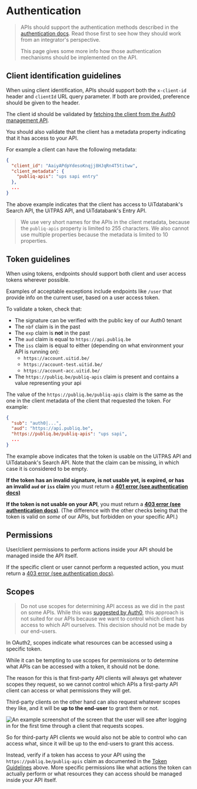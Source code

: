 # Authentication

<!-- theme: info -->

> APIs should support the authentication methods described in the [authentication docs](https://publiq.stoplight.io/docs/authentication). Read those first to see how they should work from an integrator's perspective.
>
> This page gives some more info how those authentication mechanisms should be implemented on the API.

## Client identification guidelines

When using client identification, APIs should support both the `x-client-id` header and `clientId` URL query parameter. If both are provided, preference should be given to the header.

The client id should be validated by [fetching the client from the Auth0 management API](https://auth0.com/docs/api/management/v2#!/Clients/get_clients_by_id).

You should also validate that the client has a metadata property indicating that it has access to your API.

For example a client can have the following metadata:

```json
{
  "client_id": "AaiyAPdpYdesoKnqjj8HJqRn4T5titww",
  "client_metadata": {
    "publiq-apis": "ups sapi entry"
  },
  ...
}
```

The above example indicates that the client has access to UiTdatabank's Search API, the UiTPAS API, and UiTdatabank's Entry API.

> We use very short names for the APIs in the client metadata, because the `publiq-apis` property is limited to 255 characters. We also cannot use multiple properties because the metadata is limited to 10 properties.

## Token guidelines

When using tokens, endpoints should support both client and user access tokens wherever possible.

Examples of acceptable exceptions include endpoints like `/user` that provide info on the current user, based on a user access token.

To validate a token, check that:

*   The signature can be verified with the public key of our Auth0 tenant
*   The `nbf` claim is in the past
*   The `exp` claim is **not** in the past
*   The `aud` claim is equal to `https://api.publiq.be`
*   The `iss` claim is equal to either (depending on what environment your API is running on):
    *   `https://account.uitid.be/`
    *   `https://account-test.uitid.be/`
    *   `https://account-acc.uitid.be/`
*   The `https://publiq.be/publiq-apis` claim is present and contains a value representing your api

The value of the `https://publiq.be/publiq-apis` claim is the same as the one in the client metadata of the client that requested the token. For example:

```json
{
  "sub": "auth0|...",
  "aud": "https://api.publiq.be",
  "https://publiq.be/publiq-apis": "ups sapi",
  ...
}
```

The example above indicates that the token is usable on the UiTPAS API and UiTdatabank's Search API. Note that the claim can be missing, in which case it is considered to be empty.

**If the token has an invalid signature, is not usable yet, is expired, or has an invalid `aud` or `iss` claim** you must return a **[401 error (see authentication docs)](https://publiq.stoplight.io/docs/authentication/docs/errors.md#unauthorized)**

**If the token is not usable on your API**, you must return a **[403 error (see authentication docs)](https://publiq.stoplight.io/docs/authentication/docs/errors.md#forbidden)**. (The difference with the other checks being that the token is valid on *some* of our APIs, but forbidden on your specific API.)

## Permissions

User/client permissions to perform actions inside your API should be managed inside the API itself.

If the specific client or user cannot perform a requested action, you must return a [403 error (see authentication docs)](https://publiq.stoplight.io/docs/authentication/docs/errors.md#forbidden).

## Scopes

<!-- theme: danger -->

> Do not use scopes for determining API access as we did in the past on some APIs. While this was [suggested by Auth0](https://community.auth0.com/t/access-tokens-with-multiple-audiences/9911), this approach is not suited for our APIs because we want to control which client has access to which API ourselves. This decision should not be made by our end-users.

In OAuth2, scopes indicate what resources can be accessed using a specific token.

While it can be tempting to use scopes for permissions or to determine what APIs can be accessed with a token, it should not be done.

The reason for this is that first-party API clients will always get whatever scopes they request, so we cannot control which APIs a first-party API client can access or what permissions they will get.

Third-party clients on the other hand can also request whatever scopes they like, and it will be **up to the end-user** to grant them or not.

<!-- focus: false -->

![An example screenshot of the screen that the user will see after logging in for the first time through a client that requests scopes.](https://images.ctfassets.net/cdy7uua7fh8z/1te4FYRbu0aFcdohdXY2Rv/116bed5515eb2114c39374fb0a258912/consent-screen.png)

So for third-party API clients we would also not be able to control who can access what, since it will be up to the end-users to grant this access.

Instead, verify if a token has access to your API using the `https://publiq.be/publiq-apis` claim as documented in the [Token Guidelines](#token-guidelines) above. More specific permissions like what actions the token can actually perform or what resources they can access should be managed inside your API itself.
